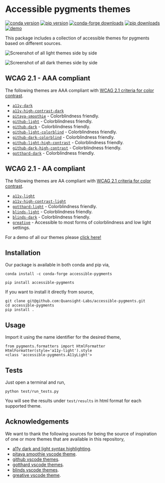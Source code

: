 # Accessible pygments themes

[![conda version](https://img.shields.io/conda/vn/conda-forge/accessible-pygments?color=e27e8c&style=for-the-badge)](https://anaconda.org/conda-forge/accessible-pygments)
[![pip version](https://img.shields.io/pypi/v/accessible-pygments?color=63a6c8&style=for-the-badge)](https://pypi.org/project/accessible-pygments/)
[![conda-forge downloads](https://img.shields.io/conda/dn/conda-forge/accessible-pygments?label=conda-forge%20downloads&style=for-the-badge)](https://anaconda.org/conda-forge/accessible-pygments)
[![pip downloads](https://img.shields.io/pypi/dm/accessible-pygments?color=%23acc00d&label=PyPI%20downloads&style=for-the-badge)](https://pypi.org/project/accessible-pygments/)
[![demo](https://img.shields.io/badge/Demo-Click%20me!-blueviolet?style=for-the-badge)](https://quansight-labs.github.io/accessible-pygments/)

This package includes a collection of accessible themes for pygments based on different sources.

![Screenshot of all light themes side by side](./docs/light_themes.png)

![Screenshot of all dark themes side by side](./docs/dark_themes.png)

## WCAG 2.1 - AAA compliant

The following themes are AAA compliant with [WCAG 2.1 criteria for color contrast](https://www.w3.org/TR/UNDERSTANDING-WCAG20/visual-audio-contrast-contrast.html).

- [`a11y-dark`](https://github.com/Quansight-Labs/accessible-pygments/tree/main/a11y_pygments/a11y_dark)
- [`a11y-high-contrast-dark`](https://github.com/Quansight-Labs/accessible-pygments/tree/main/a11y_pygments/a11y_high_contrast_dark)
- [`pitaya-smoothie`](https://github.com/Quansight-Labs/accessible-pygments/tree/main/a11y_pygments/pitaya_smoothie) - Colorblindness friendly.
- [`github-light`](https://github.com/Quansight-Labs/accessible-pygments/tree/main/a11y_pygments/github_light) - Colorblindness friendly.
- [`github-dark`](https://github.com/Quansight-Labs/accessible-pygments/tree/main/a11y_pygments/github_dark) - Colorblindness friendly.
- [`github-light-colorblind`](https://github.com/Quansight-Labs/accessible-pygments/tree/main/a11y_pygments/github_light_colorblind) - Colorblindness friendly.
- [`github-dark-colorblind`](https://github.com/Quansight-Labs/accessible-pygments/tree/main/a11y_pygments/github_dark_colorblind) - Colorblindness friendly.
- [`github-light-high-contrast`](https://github.com/Quansight-Labs/accessible-pygments/tree/main/a11y_pygments/github_light_high_contrast) - Colorblindness friendly.
- [`github-dark-high-contrast`](https://github.com/Quansight-Labs/accessible-pygments/tree/main/a11y_pygments/github_dark_high_contrast) - Colorblindness friendly.
- [`gotthard-dark`](https://github.com/Quansight-Labs/accessible-pygments/tree/main/a11y_pygments/gotthard-dark) - Colorblindness friendly.

## WCAG 2.1 - AA compliant

The following themes are AA compliant with [WCAG 2.1 criteria for color contrast](https://www.w3.org/TR/UNDERSTANDING-WCAG20/visual-audio-contrast-contrast.html).

- [`a11y-light`](https://github.com/Quansight-Labs/accessible-pygments/tree/main/a11y_pygments/a11y_light)
- [`a11y-high-contrast-light`](https://github.com/Quansight-Labs/accessible-pygments/tree/main/a11y_pygments/a11y_high_contrast_light)
- [`gotthard-light`](https://github.com/Quansight-Labs/accessible-pygments/tree/main/a11y_pygments/gotthard-light) - Colorblindness friendly.
- [`blinds-light`](https://github.com/Quansight-Labs/accessible-pygments/tree/main/a11y_pygments/blinds-light) - Colorblindness friendly.
- [`blinds-dark`](https://github.com/Quansight-Labs/accessible-pygments/tree/main/a11y_pygments/blinds-dark) - Colorblindness friendly.
- [`greative`](https://github.com/Quansight-Labs/accessible-pygments/tree/main/a11y_pygments/greative) - Accessible to most forms of colorblindness and low light settings.

For a demo of all our themes please [click here!](https://quansight-labs.github.io/accessible-pygments/)

## Installation

Our package is available in both conda and pip via,

```
conda install -c conda-forge accessible-pygments
```

```
pip install accessible-pygments
```

If you want to install it directly from source,

```
git clone git@github.com:Quansight-Labs/accessible-pygments.git
cd accessible-pygments
pip install .
```

## Usage

Import it using the name identifier for the desired theme,

```
from pygments.formatters import HtmlFormatter
HtmlFormatter(style='a11y-light').style
<class 'accessible-pygments.A11yLight'>
```

## Tests

Just open a terminal and run,

```
python test/run_tests.py
```

You will see the results under `test/results` in html format for each supported theme.


## Acknowledgements

We want to thank the following sources for being the source of inspiration of one or more themes that are available in this repository,

- [a11y dark and light syntax highlighting](https://github.com/ericwbailey/a11y-syntax-highlighting).
- [pitaya smoothie vscode theme](https://github.com/trallard/pitaya_smoothie).
- [github vscode themes](https://github.com/primer/github-vscode-theme).
- [gotthard vscode themes](https://github.com/janbiasi/vscode-gotthard-theme/).
- [blinds vscode themes](https://github.com/orbulant/blinds-theme).
- [greative vscode theme](https://github.com/SumanKhdka/Greative-VSCode-Theme).
